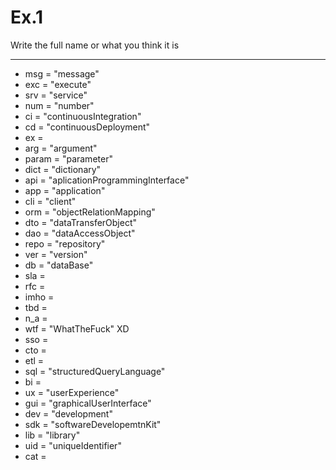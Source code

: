 # Ex.1 

Write the full name or what you think it is

----
 
* msg = "message"
* exc = "execute"
* srv = "service"
* num = "number"
* ci = "continuousIntegration"
* cd = "continuousDeployment"
* ex =
* arg = "argument"
* param = "parameter"
* dict = "dictionary"
* api = "aplicationProgrammingInterface"
* app = "application"
* cli = "client"
* orm = "objectRelationMapping"
* dto = "dataTransferObject"
* dao = "dataAccessObject"
* repo = "repository"
* ver = "version"
* db = "dataBase"
* sla =
* rfc =
* imho =
* tbd =
* n_a =
* wtf = "WhatTheFuck" XD
* sso =
* cto =
* etl =
* sql = "structuredQueryLanguage"
* bi =
* ux = "userExperience"
* gui = "graphicalUserInterface"
* dev = "development"
* sdk = "softwareDevelopemtnKit"
* lib = "library"
* uid = "uniqueIdentifier"
* cat =
